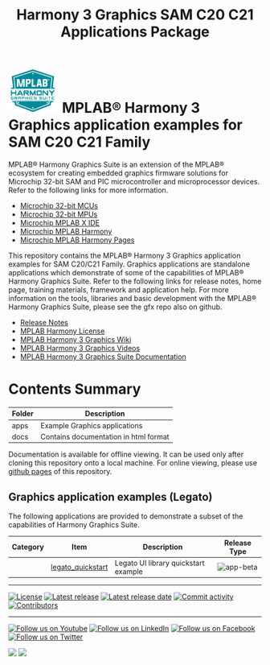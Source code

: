 ﻿---
title: Harmony 3 Graphics SAM C20 C21 Applications Package
nav_order: 1
---

# ![MPLAB® Harmony Graphics Suite](./docs/images/mhgs.png) MPLAB® Harmony 3 Graphics application examples for SAM C20 C21 Family

MPLAB® Harmony Graphics Suite  is an extension of the MPLAB® ecosystem for creating
embedded graphics firmware solutions for Microchip 32-bit SAM and PIC microcontroller
and microprocessor devices.  Refer to the following links for more information.
 - [Microchip 32-bit MCUs](https://www.microchip.com/design-centers/32-bit)
 - [Microchip 32-bit MPUs](https://www.microchip.com/design-centers/32-bit-mpus)
 - [Microchip MPLAB X IDE](https://www.microchip.com/mplab/mplab-x-ide)
 - [Microchip MPLAB Harmony](https://www.microchip.com/mplab/mplab-harmony)
 - [Microchip MPLAB Harmony Pages](https://microchip-mplab-harmony.github.io/)

This repository contains the MPLAB® Harmony 3 Graphics application examples for SAM C20/C21 Family. Graphics applications are standalone applications which demonstrate of some of the capabilities of MPLAB® Harmony Graphics Suite.  Refer to the following links for release notes, home page, training materials, framework and application help.
For more information on the tools, libraries and basic development with the MPLAB® Harmony Graphics Suite, please see the gfx repo also on github.
 - [Release Notes](./release_notes.md)
 - [MPLAB Harmony License](mplab_harmony_license.md)
 - [MPLAB Harmony 3 Graphics Wiki](https://github.com/Microchip-MPLAB-Harmony/gfx/wiki)
 - [MPLAB Harmony 3 Graphics Videos](https://www.youtube.com/playlist?list=PL9B4edd-p2ag5xsIIHhja-caKYY7AKPxe)
 - [MPLAB Harmony 3 Graphics Suite Documentation](https://microchip-mplab-harmony.github.io/gfx/documentation.html)

# Contents Summary

| Folder     | Description                                  |
|------------|----------------------------------------------|
| apps       | Example Graphics applications |
| docs       | Contains documentation in html format |

Documentation is available for offline viewing.  It can be used only after cloning this repository onto a local machine. For online viewing, please use [github pages](https://microchip-mplab-harmony.github.io/gfx_apps_sam_c20_c21/) of this repository.

## Graphics application examples (Legato)

The following applications are provided to demonstrate a subset of the capabilities of Harmony Graphics Suite.

| Category | Item | Description | Release Type |
| --- | --- | ---- |---- |
|     | [legato_quickstart](./apps/legato_quickstart/readme.md) | Legato UI library quickstart example | ![app-beta](https://img.shields.io/badge/application-beta-orange?style=plastic) |


____

[![License](https://img.shields.io/badge/license-Harmony%20license-orange.svg)](https://github.com/Microchip-MPLAB-Harmony/gfx_apps_pic32mz_da/blob/master/mplab_harmony_license.md)
[![Latest release](https://img.shields.io/github/release/Microchip-MPLAB-Harmony/gfx.svg)](https://github.com/Microchip-MPLAB-Harmony/gfx_apps_pic32mz_da/releases/latest)
[![Latest release date](https://img.shields.io/github/release-date/Microchip-MPLAB-Harmony/gfx.svg)](https://github.com/Microchip-MPLAB-Harmony/gfx_apps_pic32mz_da/releases/latest)
[![Commit activity](https://img.shields.io/github/commit-activity/y/Microchip-MPLAB-Harmony/gfx.svg)](https://github.com/Microchip-MPLAB-Harmony/gfx_apps_pic32mz_da/graphs/commit-activity)
[![Contributors](https://img.shields.io/github/contributors-anon/Microchip-MPLAB-Harmony/gfx.svg)]()

____

[![Follow us on Youtube](https://img.shields.io/badge/Youtube-Follow%20us%20on%20Youtube-red.svg)](https://www.youtube.com/user/MicrochipTechnology)
[![Follow us on LinkedIn](https://img.shields.io/badge/LinkedIn-Follow%20us%20on%20LinkedIn-blue.svg)](https://www.linkedin.com/company/microchip-technology)
[![Follow us on Facebook](https://img.shields.io/badge/Facebook-Follow%20us%20on%20Facebook-blue.svg)](https://www.facebook.com/microchiptechnology/)
[![Follow us on Twitter](https://img.shields.io/twitter/follow/MicrochipTech.svg?style=social)](https://twitter.com/MicrochipTech)

[![](https://img.shields.io/github/stars/Microchip-MPLAB-Harmony/gfx.svg?style=social)]()
[![](https://img.shields.io/github/watchers/Microchip-MPLAB-Harmony/gfx.svg?style=social)]()

